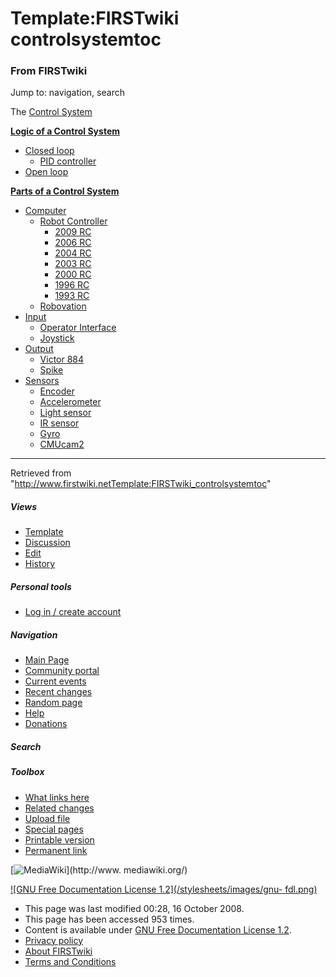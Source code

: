 # Template:FIRSTwiki controlsystemtoc

### From FIRSTwiki

Jump to: navigation, search

The [Control System](Control_system "Control system" )

**[Logic of a Control System](Logic_of_a_control_system "Logic of a control system" )**

  * [Closed loop](Closed_loop "Closed loop" )
    * [PID controller](PID_controller "PID controller" )
  * [Open loop](Open_loop "Open loop" )

**[Parts of a Control System](Parts_of_a_control_system "Parts of a control system" )**

  * [Computer](Computer "Computer" )
    * [Robot Controller](Robot_Controller "Robot Controller" )
      * [2009 RC](Robot_Controller_%282009%29 "Robot Controller \(2009\)" )
      * [2006 RC](Robot_Controller_%282006%29 "Robot Controller \(2006\)" )
      * [2004 RC](Robot_Controller_%282004%29 "Robot Controller \(2004\)" )
      * [2003 RC](Robot_Controller_%282003%29 "Robot Controller \(2003\)" )
      * [2000 RC](Robot_Controller_%282000%29 "Robot Controller \(2000\)" )
      * [1996 RC](/index.php?title=Robot_Controller_%281996%29&action=edit "Robot Controller \(1996\)" )
      * [1993 RC](/index.php?title=Robot_Controller_%281993%29&action=edit "Robot Controller \(1993\)" )
    * [Robovation](Robovation "Robovation" )
  * [Input](Input "Input" )
    * [Operator Interface](Operator_Interface "Operator Interface" )
    * [Joystick](Joystick "Joystick" )
  * [Output](Output "Output" )
    * [Victor 884](Victor_884 "Victor 884" )
    * [Spike](Spike "Spike" )
  * [Sensors](Sensor "Sensor" )
    * [Encoder](Encoder "Encoder" )
    * [Accelerometer](Accelerometer "Accelerometer" )
    * [Light sensor](/index.php?title=Light_sensor&action=edit "Light sensor" )
    * [IR sensor](IR_sensor "IR sensor" )
    * [Gyro](Gyro "Gyro" )
    * [CMUcam2](CMUcam2 "CMUcam2" )  
---  
  
Retrieved from
"<http://www.firstwiki.netTemplate:FIRSTwiki_controlsystemtoc>"

##### Views

  * [Template](Template:FIRSTwiki_controlsystemtoc)
  * [Discussion](/index.php?title=Template_talk:FIRSTwiki_controlsystemtoc&action=edit)
  * [Edit](/index.php?title=Template:FIRSTwiki_controlsystemtoc&action=edit)
  * [History](/index.php?title=Template:FIRSTwiki_controlsystemtoc&action=history)

##### Personal tools

  * [Log in / create account](/index.php?title=Special:Userlogin&returnto=Template:FIRSTwiki_controlsystemtoc)

[](Main_Page "Main Page" )

##### Navigation

  * [Main Page](Main_Page)
  * [Community portal](FIRSTwiki:Community_portal)
  * [Current events](Current_events)
  * [Recent changes](Special:Recentchanges)
  * [Random page](Special:Random)
  * [Help](Help:Contents)
  * [Donations](FIRSTwiki:Site_support)

##### Search



##### Toolbox

  * [What links here](Special:Whatlinkshere/Template:FIRSTwiki_controlsystemtoc)
  * [Related changes](Special:Recentchangeslinked/Template:FIRSTwiki_controlsystemtoc)
  * [Upload file](Special:Upload)
  * [Special pages](Special:Specialpages)
  * [Printable version](/index.php?title=Template:FIRSTwiki_controlsystemtoc&printable=yes)
  * [Permanent link](/index.php?title=Template:FIRSTwiki_controlsystemtoc&oldid=69718)

[![MediaWiki](/skins/common/images/poweredby_mediawiki_88x31.png)](http://www.
mediawiki.org/)

[![GNU Free Documentation License 1.2](/stylesheets/images/gnu-
fdl.png)](http://www.gnu.org/copyleft/fdl.html)

  * This page was last modified 00:28, 16 October 2008.
  * This page has been accessed 953 times.
  * Content is available under [GNU Free Documentation License 1.2](http://www.gnu.org/copyleft/fdl.html "http://www.gnu.org/copyleft/fdl.html" ).
  * [Privacy policy](FIRSTwiki:Privacy_policy "FIRSTwiki:Privacy policy" )
  * [About FIRSTwiki](FIRSTwiki:About "FIRSTwiki:About" )
  * [Terms and Conditions](FIRSTwiki:Terms_and_conditions "FIRSTwiki:Terms and conditions" )

